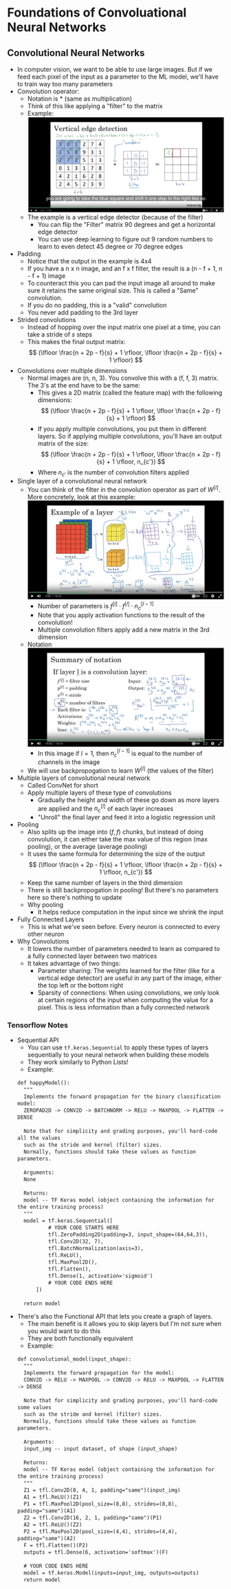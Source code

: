 # Foundations of Convoluational Neural Networks

## Convolutional Neural Networks
* In computer vision, we want to be able to use large images. But if we feed each pixel of the input as a parameter to the ML model, we'll have to train way too many parameters
* Convolution operator:
  * Notation is $*$ (same as multiplication)
  * Think of this like applying a "filter" to the matrix
  * Example:
  ![Convolution example](./convolution_example.png)
  * The example is a vertical edge detector (because of the filter)
    * You can flip the "Filter" matrix 90 degrees and get a horizontal edge detector
    * You can use deep learning to figure out 9 random numbers to learn to even detect 45 degree or 70 degree edges
* Padding
  * Notice that the output in the example is 4x4
  * If you have a n x n image, and an f x f filter, the result is a (n - f + 1, n - f + 1) image
  * To counteract this you can pad the input image all around to make sure it retains the same original size. This is called a "Same" convolution. 
  * If you do no padding, this is a "valid" convolution
  * You never add padding to the 3rd layer
* Strided convolutions
  * Instead of hopping over the input matrix one pixel at a time, you can take a stride of $s$ steps
  * This makes the final output matrix:
  $$
  (\lfloor \frac{n + 2p - f}{s} + 1 \rfloor, \lfloor \frac{n + 2p - f}{s} + 1 \rfloor)
  $$
* Convolutions over multiple dimensions
  * Normal images are (n, n, 3). You convolve this with a (f, f, 3) matrix. The 3's at the end have to be the same:
    * This gives a 2D matrix (called the feature map) with the following dimensions:
    $$
    (\lfloor \frac{n + 2p - f}{s} + 1 \rfloor, \lfloor \frac{n + 2p - f}{s} + 1 \rfloor)
    $$
    * If you apply multiple convolutions, you put them in different layers. So if applying multiple convolutions, you'll have an output matrix of the size:
    $$
    (\lfloor \frac{n + 2p - f}{s} + 1 \rfloor, \lfloor \frac{n + 2p - f}{s} + 1 \rfloor, n_{c'})
    $$
    * Where $n_{c'}$ is the number of convolution filters applied
* Single layer of a convolutional neural network
  * You can think of the filter in the convolution operator as part of $W^{[l]}$. More concretely, look at this example:
    ![Convolution Neural Nets](./convolution_neural_nets.png)
    * Number of parameters is $f^{[l]} \cdot f^{[l]} \cdot n_c^{[l - 1]}$
    * Note that you apply activation functions to the result of the convolution!
    * Multiple convolution filters apply add a new matrix in the 3rd dimension 
  * Notation
  ![Convolution Notation](./convolution_notation.png)
    * In this image if $l = 1$, then $n_c^{[l - 1]}$ is equal to the number of channels in the image
  * We will use backpropogation to learn $W^{[l]}$ (the values of the filter)
* Multiple layers of convolutional neural network
  * Called ConvNet for short
  * Apply multiple layers of these type of convolutions
    * Gradually the height and width of these go down as more layers are applied and the $n_c^{[l]}$ of each layer increases
    * "Unroll" the final layer and feed it into a logistic regression unit
* Pooling
  * Also splits up the image into $(f, f)$ chunks, but instead of doing convolution, it can either take the max value of this region (max pooling), or the average (average pooling)
  * It uses the same formula for determining the size of the output
  $$
    (\lfloor \frac{n + 2p - f}{s} + 1 \rfloor, \lfloor \frac{n + 2p - f}{s} + 1 \rfloor, n_{c'})
  $$
  * Keep the same number of layers in the third dimension
  * There is still backpropogation in pooling! But there's no parameters here so there's nothing to update
  * Why pooling
    * It helps reduce computation in the input since we shrink the input
* Fully Connected Layers
  * This is what we've seen before. Every neuron is connected to every other neuron
* Why Convolutions
  * It lowers the number of parameters needed to learn as compared to a fully connected layer between two matrices
  * It takes advantage of two things:
    * Parameter sharing: The weights learned for the filter (like for a vertical edge detector) are useful in any part of the image, either the top left or the bottom right
    * Sparsity of connections: When using convolutions, we only look at certain regions of the input when computing the value for a pixel. This is less information than a fully connected network


### Tensorflow Notes
* Sequential API
  * You can use `tf.keras.Sequential` to apply these types of layers sequentially to your neural network when building these models
  * They work similarly to Python Lists! 
  * Example:
  ```
  def happyModel():
    """
    Implements the forward propagation for the binary classification model:
    ZEROPAD2D -> CONV2D -> BATCHNORM -> RELU -> MAXPOOL -> FLATTEN -> DENSE
    
    Note that for simplicity and grading purposes, you'll hard-code all the values
    such as the stride and kernel (filter) sizes. 
    Normally, functions should take these values as function parameters.
    
    Arguments:
    None

    Returns:
    model -- TF Keras model (object containing the information for the entire training process) 
    """
    model = tf.keras.Sequential([            
            # YOUR CODE STARTS HERE
            tfl.ZeroPadding2D(padding=3, input_shape=(64,64,3)),
            tfl.Conv2D(32, 7),
            tfl.BatchNormalization(axis=3),
            tfl.ReLU(),
            tfl.MaxPool2D(),
            tfl.Flatten(),
            tfl.Dense(1, activation='sigmoid')
            # YOUR CODE ENDS HERE
        ])
    
    return model
  ```
* There's also the Functional API that lets you create a graph of layers.
  * The main benefit is it allows you to skip layers but I'm not sure when you would want to do this
  * They are both functionally equivalent
  * Example:
  ```
  def convolutional_model(input_shape):
    """
    Implements the forward propagation for the model:
    CONV2D -> RELU -> MAXPOOL -> CONV2D -> RELU -> MAXPOOL -> FLATTEN -> DENSE
    
    Note that for simplicity and grading purposes, you'll hard-code some values
    such as the stride and kernel (filter) sizes. 
    Normally, functions should take these values as function parameters.
    
    Arguments:
    input_img -- input dataset, of shape (input_shape)

    Returns:
    model -- TF Keras model (object containing the information for the entire training process) 
    """
    Z1 = tfl.Conv2D(8, 4, 1, padding="same")(input_img)
    A1 = tfl.ReLU()(Z1)
    P1 = tfl.MaxPool2D(pool_size=(8,8), strides=(8,8), padding="same")(A1)
    Z2 = tfl.Conv2D(16, 2, 1, padding="same")(P1)
    A2 = tfl.ReLU()(Z2)
    P2 = tfl.MaxPool2D(pool_size=(4,4), strides=(4,4), padding="same")(A2)
    F = tfl.Flatten()(P2)
    outputs = tfl.Dense(6, activation='softmax')(F)
    
    # YOUR CODE ENDS HERE
    model = tf.keras.Model(inputs=input_img, outputs=outputs)
    return model
  ```